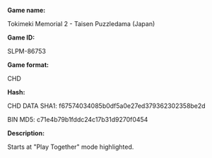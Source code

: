 ﻿**Game name:**

Tokimeki Memorial 2 - Taisen Puzzledama (Japan)

**Game ID:**

SLPM-86753

**Game format:**

CHD

**Hash:**

CHD DATA SHA1: f67574034085b0df5a0e27ed379362302358be2d

BIN MD5: c71e4b79b1fddc24c17b31d9270f0454

**Description:**

Starts at "Play Together" mode highlighted.